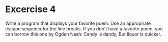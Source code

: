 # Excercise 4
Write a program that displays your favorite poem. Use an appropriate escape sequencefor the line breaks. If you don't have a favorite poem, you can borrow this one by Ogden Nash:
Candy is dandy,
But liquor is quicker.